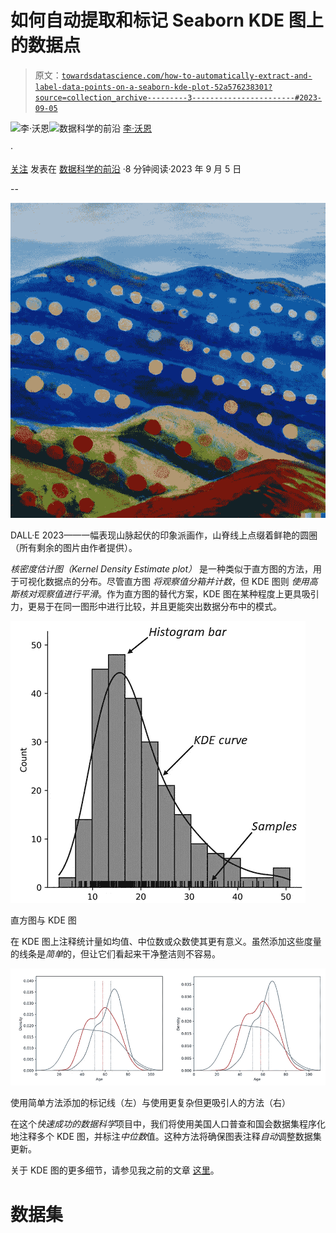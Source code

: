 # 如何自动提取和标记 Seaborn KDE 图上的数据点

> 原文：[`towardsdatascience.com/how-to-automatically-extract-and-label-data-points-on-a-seaborn-kde-plot-52a576238301?source=collection_archive---------3-----------------------#2023-09-05`](https://towardsdatascience.com/how-to-automatically-extract-and-label-data-points-on-a-seaborn-kde-plot-52a576238301?source=collection_archive---------3-----------------------#2023-09-05)

[](https://medium.com/@lee_vaughan?source=post_page-----52a576238301--------------------------------)![李·沃恩](https://medium.com/@lee_vaughan?source=post_page-----52a576238301--------------------------------)[](https://towardsdatascience.com/?source=post_page-----52a576238301--------------------------------)![数据科学的前沿](https://towardsdatascience.com/?source=post_page-----52a576238301--------------------------------) [李·沃恩](https://medium.com/@lee_vaughan?source=post_page-----52a576238301--------------------------------)

·

[关注](https://medium.com/m/signin?actionUrl=https%3A%2F%2Fmedium.com%2F_%2Fsubscribe%2Fuser%2F5d604015c08b&operation=register&redirect=https%3A%2F%2Ftowardsdatascience.com%2Fhow-to-automatically-extract-and-label-data-points-on-a-seaborn-kde-plot-52a576238301&user=Lee+Vaughan&userId=5d604015c08b&source=post_page-5d604015c08b----52a576238301---------------------post_header-----------) 发表在 [数据科学的前沿](https://towardsdatascience.com/?source=post_page-----52a576238301--------------------------------) ·8 分钟阅读·2023 年 9 月 5 日[](https://medium.com/m/signin?actionUrl=https%3A%2F%2Fmedium.com%2F_%2Fvote%2Ftowards-data-science%2F52a576238301&operation=register&redirect=https%3A%2F%2Ftowardsdatascience.com%2Fhow-to-automatically-extract-and-label-data-points-on-a-seaborn-kde-plot-52a576238301&user=Lee+Vaughan&userId=5d604015c08b&source=-----52a576238301---------------------clap_footer-----------)

--

[](https://medium.com/m/signin?actionUrl=https%3A%2F%2Fmedium.com%2F_%2Fbookmark%2Fp%2F52a576238301&operation=register&redirect=https%3A%2F%2Ftowardsdatascience.com%2Fhow-to-automatically-extract-and-label-data-points-on-a-seaborn-kde-plot-52a576238301&source=-----52a576238301---------------------bookmark_footer-----------)![](img/cdbbc4c1c1002109c7b24d9cd28ea6c6.png)

DALL·E 2023——一幅表现山脉起伏的印象派画作，山脊线上点缀着鲜艳的圆圈（所有剩余的图片由作者提供）。

*核密度估计图（Kernel Density Estimate plot）* 是一种类似于直方图的方法，用于可视化数据点的分布。尽管直方图 *将观察值分箱并计数*，但 KDE 图则 *使用高斯核对观察值进行平滑*。作为直方图的替代方案，KDE 图在某种程度上更具吸引力，更易于在同一图形中进行比较，并且更能突出数据分布中的模式。

![](img/eb84d573c206ec87f791d6343da9abf9.png)

直方图与 KDE 图

在 KDE 图上注释统计量如均值、中位数或众数使其更有意义。虽然添加这些度量的线条是*简单*的，但让它们看起来干净整洁则不容易。

![](img/365149b556f136d9ae8847a26388cdf9.png)

使用简单方法添加的标记线（左）与使用更复杂但更吸引人的方法（右）

在这个*快速成功的数据科学*项目中，我们将使用美国人口普查和国会数据集程序化地注释多个 KDE 图，并标注*中位数*值。这种方法将确保图表注释*自动*调整数据集更新。

关于 KDE 图的更多细节，请参见我之前的文章 [这里](https://medium.com/towards-data-science/when-are-songwriters-most-successful-9fdf90708e77)。

# 数据集

